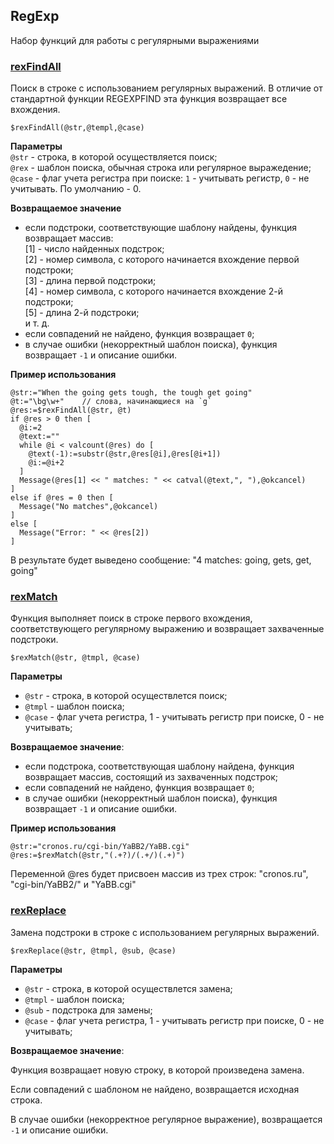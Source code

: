 ## RegExp
Набор функций для работы с регулярными выражениями

### [rexFindAll](rexFindAll.crf)
Поиск в строке с использованием регулярных выражений.
В отличие от стандартной функции REGEXPFIND эта функция возвращает все вхождения.
```
$rexFindAll(@str,@templ,@case)
```
**Параметры**  
`@str` - строка, в которой осуществляется поиск;  
`@rex` - шаблон поиска, обычная строка или регулярное выражедение;  
`@case` - флаг учета регистра при поиске: `1` - учитывать регистр, `0` - не учитывать. По умолчанию - 0.

**Возвращаемое значение**
- если подстроки, соответствующие шаблону найдены, функция возвращает массив:  
			[1] - число найденных подстрок;  
			[2] - номер символа, с которого начинается вхождение первой подстроки;  
			[3] - длина первой подстроки;  
			[4] - номер символа, с которого начинается вхождение 2-й подстроки;  
			[5] - длина 2-й подстроки;  
      и т. д.  
- если совпадений не найдено, функция возвращает `0`;  
- в случае ошибки (некорректный шаблон поиска), функция возвращает `-1` и описание ошибки.

**Пример использования**
```
@str:="When the going gets tough, the tough get going"
@t:="\bg\w+"	// слова, начинающиеся на `g`
@res:=$rexFindAll(@str, @t)
if @res > 0 then [
  @i:=2
  @text:=""
  while @i < valcount(@res) do [
    @text(-1):=substr(@str,@res[@i],@res[@i+1])
    @i:=@i+2
  ]
  Message(@res[1] << " matches: " << catval(@text,", "),@okcancel)
]
else if @res = 0 then [
  Message("No matches",@okcancel)
]	
else [
  Message("Error: " << @res[2])
]
```
В результате будет выведено сообщение: "4 matches: going, gets, get, going"

### [rexMatch](rexMatch.crf)
Функция выполняет поиск в строке первого вхождения, соответствующего регулярному выражению и возвращает захваченные подстроки.
```
$rexMatch(@str, @tmpl, @case)
```
**Параметры**
- `@str` - строка, в которой осуществлется поиск; 
- `@tmpl` - шаблон поиска; 
- `@case` - флаг учета регистра, 1 - учитывать регистр при поиске, 0 - не учитывать;
		
**Возвращаемое значение**:
- если подстрока, соответствующая шаблону найдена, функция возвращает массив, состоящий из захваченных подстрок;      
- если совпадений не найдено, функция возвращает `0`;  
- в случае ошибки (некорректный шаблон поиска), функция возвращает `-1` и описание ошибки.

**Пример использования**
```
@str:="cronos.ru/cgi-bin/YaBB2/YaBB.cgi"
@res:=$rexMatch(@str,"(.+?)/(.+/)(.+)")
```
Переменной @res будет присвоен массив из трех строк: "cronos.ru", "cgi-bin/YaBB2/" и "YaBB.cgi"

### [rexReplace](rexReplace.crf)
Замена подстроки в строке с использованием регулярных выражений.
```
$rexReplace(@str, @tmpl, @sub, @case)
```
**Параметры**
- `@str` - строка, в которой осуществлется замена; 
- `@tmpl` - шаблон поиска; 
- `@sub` - подстрока для замены; 
- `@case` - флаг учета регистра, 1 - учитывать регистр при поиске, 0 - не учитывать;
		
**Возвращаемое значение**:

Функция возвращает новую строку, в которой произведена замена.

Если совпадений с шаблоном не найдено, возвращается исходная строка.

В случае ошибки (некорректное регулярное выражение), возвращается `-1` и описание ошибки.
